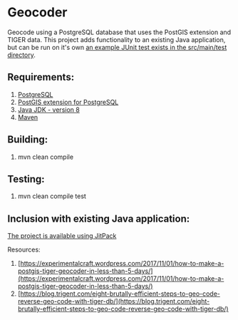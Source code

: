 Geocoder
============

Geocode using a PostgreSQL database that uses the PostGIS extension and TIGER data. This project adds functionality to an existing Java application, but can be run on it's own [an example JUnit test exists in the src/main/test directory](src/test/java/net/ljcomputing/geocoder/service/impl/GeocoderServiceImplTest.java).

Requirements:
---------------

1. [PostgreSQL](http://postgresql.org/)
2. [PostGIS extension for PostgreSQL](https://postgis.net/)
3. [Java JDK - version 8](https://java.com/en/download/faq/develop.xml)
4. [Maven](https://maven.apache.org/)

Building:
---------------
1. mvn clean compile

Testing:
---------------
1. mvn clean compile test

Inclusion with existing Java application:
-----------------------------------------
[The project is available using JitPack](https://jitpack.io/#willmorejg/net.ljcomputing.geocoder/)


Resources:
1. [https://experimentalcraft.wordpress.com/2017/11/01/how-to-make-a-postgis-tiger-geocoder-in-less-than-5-days/](https://experimentalcraft.wordpress.com/2017/11/01/how-to-make-a-postgis-tiger-geocoder-in-less-than-5-days/)
2. [https://blog.trigent.com/eight-brutally-efficient-steps-to-geo-code-reverse-geo-code-with-tiger-db/](https://blog.trigent.com/eight-brutally-efficient-steps-to-geo-code-reverse-geo-code-with-tiger-db/)

